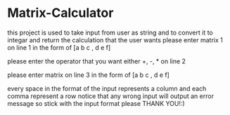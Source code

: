 # Matrix-Calculator

this project is used to take input from user as string and to convert it to integar and return the calculation that the user wants 
please enter matrix 1 on line 1 in the form of [a b c , d e f]

please enter the operator that you want either +, -, * on line 2 

please enter matrix  on line 3 in the form of [a b c , d e f]

 every space in the format of the input represents a column and each comma represent a row
 notice that any wrong input will output an error message so stick with the input format please THANK YOU!:)

